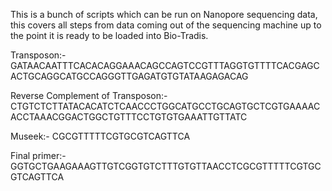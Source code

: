 This is a bunch of scripts which can be run on Nanopore sequencing data, this covers all steps from data coming out of the sequencing machine up to the point it is ready to be loaded into Bio-Tradis.



Transposon:- GATAACAATTTCACACAGGAAACAGCCAGTCCGTTTAGGTGTTTTCACGAGCACTGCAGGCATGCCAGGGTTGAGATGTGTATAAGAGACAG

Reverse Complement of Transposon:- CTGTCTCTTATACACATCTCAACCCTGGCATGCCTGCAGTGCTCGTGAAAACACCTAAACGGACTGGCTGTTTCCTGTGTGAAATTGTTATC

Museek:- CGCGTTTTTCGTGCGTCAGTTCA

Final primer:- GGTGCTGAAGAAAGTTGTCGGTGTCTTTGTGTTAACCTCGCGTTTTTCGTGCGTCAGTTCA
